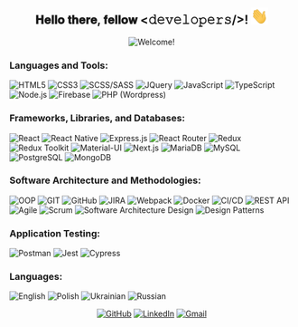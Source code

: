 <div align="center">
<h2> 𝐇𝐞𝐥𝐥𝐨 𝐭𝐡𝐞𝐫𝐞, 𝐟𝐞𝐥𝐥𝐨𝐰 <𝚍𝚎𝚟𝚎𝚕𝚘𝚙𝚎𝚛𝚜/>! <img src="https://github.com/ishimoron/ishimoron/blob/main/Hi.gif" width="30"></h2>
</div>
<div align="center" width="50">

<img src="https://i.imgur.com/NdyJZzO.gifv" alt="Welcome!" width="300"/>

</div>

### Languages and Tools:

![HTML5](https://img.shields.io/badge/-HTML5-090909?style=for-the-badge&logo=html5&logoColor=E34F26)
![CSS3](https://img.shields.io/badge/-CSS3-090909?style=for-the-badge&logo=css3&logoColor=1572B6)
![SCSS/SASS](https://img.shields.io/badge/-SCSS%2FSASS-090909?style=for-the-badge&logo=sass&logoColor=CC6699)
![JQuery](https://img.shields.io/badge/-JQuery-090909?style=for-the-badge&logo=jquery&logoColor=0769AD)
![JavaScript](https://img.shields.io/badge/-JavaScript-090909?style=for-the-badge&logo=JavaScript&logoColor=E9D54D)
![TypeScript](https://img.shields.io/badge/-TypeScript-090909?style=for-the-badge&logo=TypeScript&logoColor=3178C6)
![Node.js](https://img.shields.io/badge/-Node.js-090909?style=for-the-badge&logo=node.js&logoColor=339933)
![Firebase](https://img.shields.io/badge/-Firebase-090909?style=for-the-badge&logo=firebase&logoColor=FFCA28)
![PHP (Wordpress)](https://img.shields.io/badge/-PHP-090909?style=for-the-badge&logo=php&logoColor=777BB4)


### Frameworks, Libraries, and Databases:

![React](https://img.shields.io/badge/-React-090909?style=for-the-badge&logo=React&logoColor=61DAFB)
![React Native](https://img.shields.io/badge/-React%20Native-090909?style=for-the-badge&logo=react&logoColor=61DAFB)
![Express.js](https://img.shields.io/badge/-Express-000000?style=for-the-badge&logo=express&logoColor=white)
![React Router](https://img.shields.io/badge/-ReactRouter-090909?style=for-the-badge&logo=react-router&logoColor=CA4245)
![Redux](https://img.shields.io/badge/-Redux-090909?style=for-the-badge&logo=redux&logoColor=764ABC)
![Redux Toolkit](https://img.shields.io/badge/-ReduxToolkit-090909?style=for-the-badge&logo=redux&logoColor=764ABC)
![Material-UI](https://img.shields.io/badge/-MaterialUI-090909?style=for-the-badge&logo=material-ui&logoColor=0081CB)
![Next.js](https://img.shields.io/badge/-Next.js-090909?style=for-the-badge&logo=next.js&logoColor=white)
![MariaDB](https://img.shields.io/badge/-MariaDB-090909?style=for-the-badge&logo=mysql&logoColor=white)
![MySQL](https://img.shields.io/badge/-MySQL-090909?style=for-the-badge&logo=mysql&logoColor=white)
![PostgreSQL](https://img.shields.io/badge/-PostgreSQL-090909?style=for-the-badge&logo=postgresql&logoColor=white)
![MongoDB](https://img.shields.io/badge/-MongoDB-090909?style=for-the-badge&logo=mongoDB&logoColor=47A248)



### Software Architecture and Methodologies:

![OOP](https://img.shields.io/badge/-OOP-090909?style=for-the-badge&logo=oop&logoColor=FFA500)
![GIT](https://img.shields.io/badge/-GIT-090909?style=for-the-badge&logo=git&logoColor=F05032)
![GitHub](https://img.shields.io/badge/-GitHub-090909?style=for-the-badge&logo=github&logoColor=white)
![JIRA](https://img.shields.io/badge/-JIRA-090909?style=for-the-badge&logo=jira&logoColor=0052CC)
![Webpack](https://img.shields.io/badge/-Webpack-090909?style=for-the-badge&logo=webpack&logoColor=8DD6F9)
![Docker](https://img.shields.io/badge/-Docker-090909?style=for-the-badge&logo=docker&logoColor=2496ED)
![CI/CD](https://img.shields.io/badge/-CI%2FCD-090909?style=for-the-badge&logo=jenkins&logoColor=D24939)
![REST API](https://img.shields.io/badge/-REST%20API-090909?style=for-the-badge&logo=rest&logoColor=FFA500)
![Agile](https://img.shields.io/badge/-Agile-090909?style=for-the-badge&logo=agile&logoColor=47A248)
![Scrum](https://img.shields.io/badge/-Scrum-090909?style=for-the-badge&logo=scrum&logoColor=6DB33F)
![Software Architecture Design](https://img.shields.io/badge/-Software%20Architecture%20Design-090909?style=for-the-badge)
![Design Patterns](https://img.shields.io/badge/-Design%20Patterns-090909?style=for-the-badge)


### Application Testing:

![Postman](https://img.shields.io/badge/-Postman-090909?style=for-the-badge&logo=postman&logoColor=FF6C37)
![Jest](https://img.shields.io/badge/-Jest-090909?style=for-the-badge&logo=jest&logoColor=C21325)
![Cypress](https://img.shields.io/badge/-Cypress-090909?style=for-the-badge&logo=cypress&logoColor=17202C)

### Languages:

![English](https://img.shields.io/badge/-English/C1-090909?style=for-the-badge&logoColor=1572B6)
![Polish](https://img.shields.io/badge/-Polish/C1-090909?style=for-the-badge&logoColor=CC6699)
![Ukrainian](https://img.shields.io/badge/-Ukrainian/Native-090909?style=for-the-badge&logoColor=777BB4&labelColor=090909)
![Russian](https://img.shields.io/badge/-Russian/Native-090909?style=for-the-badge&logoColor=777BB4&labelColor=090909)

<p align="center">
  <a href="https://github.com/ishimoron">
    <picture>
      <source media="(prefers-color-scheme: dark)" srcset="https://cdn.simpleicons.org/github/white">
      <img alt="GitHub" title="GitHub" height="48" width="48" src="https://cdn.simpleicons.org/github"></picture></a>
  <a href="https://www.linkedin.com/in/evishimov">
    <img alt="LinkedIn" title="LinkedIn" height="48" width="48" src="https://cdn.simpleicons.org/linkedin"></a>
  <a href="mailto:eugene.ishimov@gmail.com">
    <img alt="Gmail" title="Gmail" height="48" width="48" src="https://cdn.simpleicons.org/gmail"></a>

</p>
